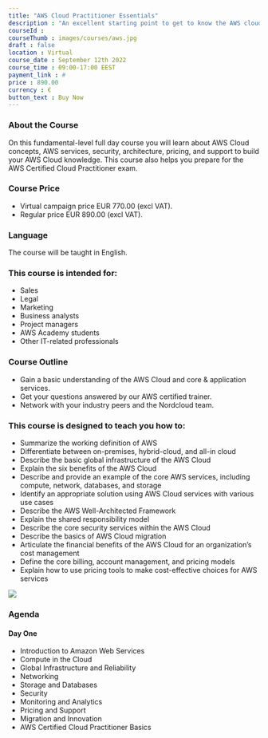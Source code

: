 ```yaml
---
title: "AWS Cloud Practitioner Essentials"
description : "An excellent starting point to get to know the AWS cloud and its products, services, and solutions - in just one day."
courseId : 
courseThumb : images/courses/aws.jpg
draft : false
location : Virtual
course_date : September 12th 2022
course_time : 09:00-17:00 EEST
payment_link : #
price : 890.00
currency : €
button_text : Buy Now 
---
```



### About the Course
On this fundamental-level full day course you will learn about AWS Cloud concepts, AWS services, security, architecture, pricing, and support to build your AWS Cloud knowledge. This course also helps you prepare for the AWS Certified Cloud Practitioner exam.


### Course Price 

* Virtual campaign price EUR 770.00 (excl VAT).
* Regular price EUR 890.00 (excl VAT).

### Language

The course will be taught in English.

### This course is intended for:

- Sales
- Legal
- Marketing
- Business analysts
- Project managers
- AWS Academy students
- Other IT-related professionals

### Course Outline

- Gain a basic understanding of the AWS Cloud and core & application services.
- Get your questions answered by our AWS certified trainer.
- Network with your industry peers and the Nordcloud team.

### This course is designed to teach you how to:

- Summarize the working definition of AWS
- Differentiate between on-premises, hybrid-cloud, and all-in cloud
- Describe the basic global infrastructure of the AWS Cloud
- Explain the six benefits of the AWS Cloud
- Describe and provide an example of the core AWS services, including compute, network, databases, and storage
- Identify an appropriate solution using AWS Cloud services with various use cases
- Describe the AWS Well-Architected Framework
- Explain the shared responsibility model
- Describe the core security services within the AWS Cloud
- Describe the basics of AWS Cloud migration
- Articulate the financial benefits of the AWS Cloud for an organization’s cost management
- Define the core billing, account management, and pricing models
- Explain how to use pricing tools to make cost-effective choices for AWS services

![](https://nordcloud.com/wp-content/uploads/2020/03/nordcloud_web_square-39-1.jpg#right)

### Agenda

#### Day One

- Introduction to Amazon Web Services
- Compute in the Cloud
- Global Infrastructure and Reliability
- Networking
- Storage and Databases
- Security
- Monitoring and Analytics
- Pricing and Support
- Migration and Innovation
- AWS Certified Cloud Practitioner Basics

